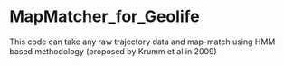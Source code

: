 # MapMatcher_for_Geolife
This code can take any raw trajectory data and map-match using HMM based methodology (proposed by Krumm et al in 2009)

